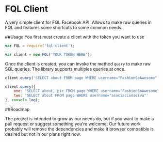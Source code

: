 FQL Client
==========
A very simple client for FQL Facebook API. Allows to make raw queries in FQL and features some shortcuts to some common needs.

##Usage
You first must create a client with the token you want to use

```js
var FQL = require('fql-client');

var client = new FQL('YOUR TOKEN HERE');
```

Once the client is created, you can invoke the method `query` to make raw SQL queries. The library supports multiples queries at once.

```js
client.query('SELECT about FROM page WHERE username="FashionSoAwesome"', console.log);

client.query({
    one: 'SELECT about, pic FROM page WHERE username="FashionSoAwesome"',
    two: 'SELECT about FROM page WHERE username="asociacionseiva"'
}, console.log);
```

##Roadmap

The project is intended to grow as our needs do, but if you want to make a pull request or suggest something you're welcome. Our future work probably will  remove the dependencies and make it browser compatible is desired but not in our plans right now.
